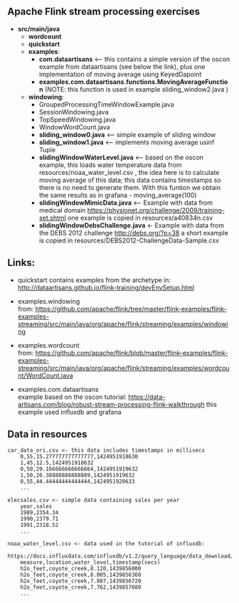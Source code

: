 ## Apache Flink stream processing exercises

- **src/main/java** <br>
   - **wordcount** <br>            
   - **quickstart** <br>
   - **examples**:<br>
      - **com.dataartisans** <-- this contains a simple version of the oscon example from dataartisans (see below the link),                       plus one implementation of moving average using KeyedDapoint <br>
      - **examples.com.dataartisans.functions.MovingAverageFunction** (NOTE: this function is used in example   sliding_window2.java )<br>    
   - **windowing**: <br>
      - GroupedProcessingTimeWindowExample.java <br>
      - SessionWindowing.java<br>
      - TopSpeedWindowing.java<br>
      - WindowWordCount.java<br>
      - **sliding_window0.java** <-- simple example of sliding window <br>
      - **sliding_window1.java** <-- implements moving average usinf Tuple<br>
      - **slidingWindowWaterLevel.java** <-- based on the oscon example, this loads water temperature data from                                 resources/noaa_water_level.csv , the idea here is to calculate moving average of this data; this data contains timestamps so there is no need to generate them. With this funtion we obtain the same results as in grafana - moving_average(100)
      - **slidingWindowMimicData.java** <-- Example with data from medical domain https://physionet.org/challenge/2009/training-set.shtml one example is copied in resources/a40834n.csv
      - **slidingWindowDebsChallenge.java** <- Example with data from the DEBS 2012 challenge http://debs.org/?p=38 a short example is copied in resources/DEBS2012-ChallengeData-Sample.csv

## Links:

- quickstart contains examples from the archetype in: http://dataartisans.github.io/flink-training/devEnvSetup.html

- examples.windowing <br> 
 from: https://github.com/apache/flink/tree/master/flink-examples/flink-examples-streaming/src/main/java/org/apache/flink/streaming/examples/windowing
    
- examples.wordcount <br> 
 from: https://github.com/apache/flink/blob/master/flink-examples/flink-examples-streaming/src/main/java/org/apache/flink/streaming/examples/wordcount/WordCount.java

- examples.com.dataartisans <br>
 example based on the oscon tutorial: https://data-artisans.com/blog/robust-stream-processing-flink-walkthrough 
 this example used influxdb and grafana
   

## Data in resources
    car_data_ori.csv <- this data includes timestamps in millisecs
        0,55,15.277777777777777,1424951918630
        1,45,12.5,1424951918632
        0,50,29.166666666666664,1424951919632
        1,50,26.38888888888889,1424951919632
        0,55,44.44444444444444,1424951920633
        ...

    elecsales.csv <- simple data containing sales per year 
        year,sales
        1989,2354.34
        1990,2379.71
        1991,2318.52
        ...

    noaa_water_level.csv <- data used in the tutorial of influxdb: 
        https://docs.influxdata.com/influxdb/v1.2/query_language/data_download/
        measure,location,water_level,timestamp(secs)
        h2o_feet,coyote_creek,8.120,1439856000
        h2o_feet,coyote_creek,8.005,1439856360
        h2o_feet,coyote_creek,7.887,1439856720
        h2o_feet,coyote_creek,7.762,1439857080
        ...

